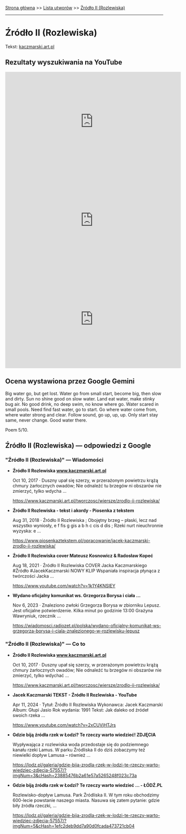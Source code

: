 [Strona główna](../index.md) >> [Lista utworów](../list.md) >> [Źródło II (Rozlewiska)](704.md)

---

# Źródło II (Rozlewiska)

Tekst: [kaczmarski.art.pl](https://www.kaczmarski.art.pl/tworczosc/wiersze/zrodlo-ii-rozlewiska/)

## Rezultaty wyszukiwania na YouTube

<iframe width="560" height="315" src="https://www.youtube.com/embed/aZABRXf6Y8Q?si=IdontcarewhotheIRSsendsImnotpayingtaxes" title="YouTube video player" frameborder="0" allow="accelerometer; autoplay; clipboard-write; encrypted-media; gyroscope; picture-in-picture; web-share" referrerpolicy="strict-origin-when-cross-origin" allowfullscreen></iframe>

<iframe width="560" height="315" src="https://www.youtube.com/embed/vcZajMOfgUA?si=IdontcarewhotheIRSsendsImnotpayingtaxes" title="YouTube video player" frameborder="0" allow="accelerometer; autoplay; clipboard-write; encrypted-media; gyroscope; picture-in-picture; web-share" referrerpolicy="strict-origin-when-cross-origin" allowfullscreen></iframe>

<iframe width="560" height="315" src="https://www.youtube.com/embed/2yh42wNAl8Y?si=IdontcarewhotheIRSsendsImnotpayingtaxes" title="YouTube video player" frameborder="0" allow="accelerometer; autoplay; clipboard-write; encrypted-media; gyroscope; picture-in-picture; web-share" referrerpolicy="strict-origin-when-cross-origin" allowfullscreen></iframe>

## Ocena wystawiona przez Google Gemini

Big water go, but get lost. Water go from small start, become big, then slow and dirty. Sun no shine good on slow water. Land eat water, make stinky bug air. No good drink, no deep swim, no know where go. Water scared in small pools. Need find fast water, go to start. Go where water come from, where water strong and clear. Follow sound, go up, up, up. Only start stay same, never change. Good water there. 

Poem 5/10.


## Źródło II (Rozlewiska) — odpowiedzi z Google

### "Źródło II (Rozlewiska)" — Wiadomości

- **Źródło II Rozlewiska www.kaczmarski.art.pl**

    Oct 10, 2017  ·  Duszny upał się szerzy, w przerażonym powietrzu krążą chmury żarłocznych owadów; Nie odnaleźć tu brzegów ni obszarów nie zmierzyć, tylko wdycha ... 

   <https://www.kaczmarski.art.pl/tworczosc/wiersze/zrodlo-ii-rozlewiska/>
- **Źródło II Rozlewiska - tekst i akordy - Piosenka z tekstem**

    Aug 31, 2018  ·  Źródło II Rozlewiska ; Obojętny brzeg – płaski, lecz nad wszystko wyniosły, e f fis g gis a b h c cis d dis ; Rzeki nurt nieuchronnie wyzyska: e ... 

   <https://www.piosenkaztekstem.pl/opracowanie/jacek-kaczmarski-zrodlo-ii-rozlewiska/>
- **Źródło II Rozlewiska cover Mateusz Kosnowicz & Radosław Kopeć**

    Aug 18, 2021  ·  Źródło II Rozlewiska COVER Jacka Kaczmarskiego #Źródło #JacekKaczmarski NOWY KLIP Wspaniała inspiracja płynąca z twórczości Jacka ... 

   <https://www.youtube.com/watch?v=1k1Y4KNSIEY>
- **Wydano oficjalny komunikat ws. Grzegorza Borysa i ciała ...**

    Nov 6, 2023  ·  Znaleziono zwłoki Grzegorza Borysa w zbiorniku Lepusz. Jest oficjalne potwierdzenie. Kilka minut po godzinie 13:00 Grażyna Wawryniuk, rzecznik ... 

   <https://wiadomosci.radiozet.pl/polska/wydano-oficjalny-komunikat-ws-grzegorza-borysa-i-ciala-znalezionego-w-rozlewisku-lepusz>

### "Źródło II (Rozlewiska)" — Co to

- **Źródło II Rozlewiska www.kaczmarski.art.pl**

    Oct 10, 2017  ·  Duszny upał się szerzy, w przerażonym powietrzu krążą chmury żarłocznych owadów; Nie odnaleźć tu brzegów ni obszarów nie zmierzyć, tylko wdychać ... 

   <https://www.kaczmarski.art.pl/tworczosc/wiersze/zrodlo-ii-rozlewiska/>
- **Jacek Kaczmarski TEKST - Źródło II Rozlewiska - YouTube**

    Apr 11, 2024  ·  Tytuł: Źródło II Rozlewiska Wykonawca: Jacek Kaczmarski Album: Głupi Jasio Rok wydania: 1991 Tekst: Jak daleko od źródeł swoich rzeka ... 

   <https://www.youtube.com/watch?v=2xCUVjHTJrs>
- **Gdzie biją źródła rzek w Łodzi? Te rzeczy warto wiedzieć! ZDJĘCIA**

    Wypływająca z rozlewiska woda przedostaje się do podziemnego kanału rzeki Lamus. W parku Źródliska II do dziś zobaczymy też niewielki dopływ Lamusa – również ... 

   <https://lodz.pl/galeria/gdzie-bija-zrodla-rzek-w-lodzi-te-rzeczy-warto-wiedziec-zdjecia-57557/?imgNum=3&cHash=23885476b2a61e57a5265248f023c73a>
- **Gdzie biją źródła rzek w Łodzi? Te rzeczy warto wiedzieć ... - ŁÓDŹ.PL**

    Rozlewisko-dopływ Lamusa. Park Źródliska II. W tym roku obchodzimy 600-lecie powstanie naszego miasta. Nasuwa się zatem pytanie: gdzie biły źródła rzeczki, ... 

   <https://lodz.pl/galeria/gdzie-bija-zrodla-rzek-w-lodzi-te-rzeczy-warto-wiedziec-zdjecia-57557/?imgNum=5&cHash=1efc2deb9dd7a90d0fcada473721cb04>

